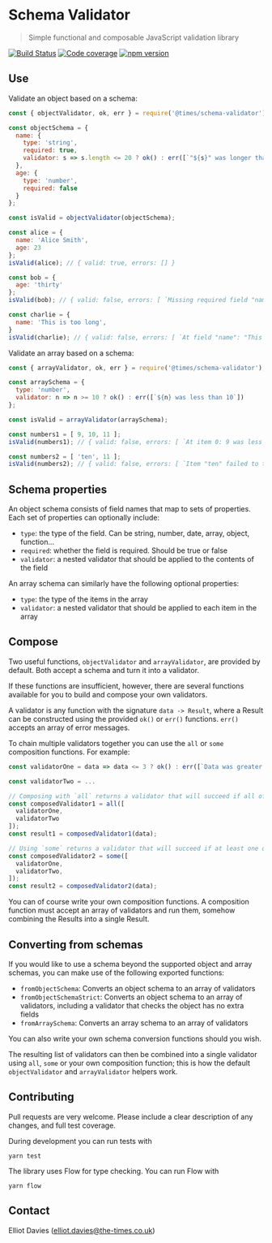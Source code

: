 # Schema Validator

> Simple functional and composable JavaScript validation library

[![Build Status](https://travis-ci.org/times/schema-validator.svg?branch=master)](https://travis-ci.org/times/schema-validator) [![Code coverage](https://codecov.io/gh/times/schema-validator/branch/master/graph/badge.svg)](https://codecov.io/gh/times/schema-validator) [![npm version](https://badge.fury.io/js/%40times%2Fschema-validator.svg)](https://badge.fury.io/js/%40times%2Fschema-validator)


## Use

Validate an object based on a schema:

```js
const { objectValidator, ok, err } = require('@times/schema-validator');

const objectSchema = {
  name: {
    type: 'string',
    required: true,
    validator: s => s.length <= 20 ? ok() : err([`"${s}" was longer than 10`]),
  },
  age: {
    type: 'number',
    required: false
  }
};

const isValid = objectValidator(objectSchema);

const alice = {
  name: 'Alice Smith',
  age: 23
};
isValid(alice); // { valid: true, errors: [] }

const bob = {
  age: 'thirty'
};
isValid(bob); // { valid: false, errors: [ `Missing required field "name"`, `Field "age" failed to typecheck (expected number)` ] }

const charlie = {
  name: 'This is too long',
}
isValid(charlie); // { valid: false, errors: [ `At field "name": "This is too long" was longer than 10` ] }
```
    

Validate an array based on a schema:

```js
const { arrayValidator, ok, err } = require('@times/schema-validator');

const arraySchema = {
  type: 'number',
  validator: n => n >= 10 ? ok() : err([`${n} was less than 10`])
};

const isValid = arrayValidator(arraySchema);

const numbers1 = [ 9, 10, 11 ];
isValid(numbers1); // { valid: false, errors: [ `At item 0: 9 was less than 10` ] }

const numbers2 = [ 'ten', 11 ];
isValid(numbers2); // { valid: false, errors: [ `Item "ten" failed to typecheck (expected number)` ] }
```


## Schema properties

An object schema consists of field names that map to sets of properties. Each set of properties can optionally include:

- `type`: the type of the field. Can be string, number, date, array, object, function...
- `required`: whether the field is required. Should be true or false
- `validator`: a nested validator that should be applied to the contents of the field

An array schema can similarly have the following optional properties:

- `type`: the type of the items in the array
- `validator`: a nested validator that should be applied to each item in the array


## Compose

Two useful functions, `objectValidator` and `arrayValidator`, are provided by default. Both accept a schema and turn it into a validator.

If these functions are insufficient, however, there are several functions available for you to build and compose your own validators.

A validator is any function with the signature `data -> Result`, where a Result can be constructed using the provided `ok()` or `err()` functions. `err()` accepts an array of error messages.

To chain multiple validators together you can use the `all` or `some` composition functions. For example:

```js
const validatorOne = data => data <= 3 ? ok() : err([`Data was greater than three`]);

const validatorTwo = ...

// Composing with `all` returns a validator that will succeed if all of the given validators succeed
const composedValidator1 = all([
  validatorOne,
  validatorTwo
]);
const result1 = composedValidator1(data);

// Using `some` returns a validator that will succeed if at least one of the given validators succeeds
const composedValidator2 = some([
  validatorOne,
  validatorTwo,
]);
const result2 = composedValidator2(data);
```

You can of course write your own composition functions. A composition function must accept an array of validators and run them, somehow combining the Results into a single Result.


## Converting from schemas

If you would like to use a schema beyond the supported object and array schemas, you can make use of the following exported functions:

- `fromObjectSchema`: Converts an object schema to an array of validators
- `fromObjectSchemaStrict`: Converts an object schema to an array of validators, including a validator that checks the object has no extra fields
- `fromArraySchema`: Converts an array schema to an array of validators

You can also write your own schema conversion functions should you wish.

The resulting list of validators can then be combined into a single validator using `all`, `some` or your own composition function; this is how the default `objectValidator` and `arrayValidator` helpers work.


## Contributing

Pull requests are very welcome. Please include a clear description of any changes, and full test coverage.

During development you can run tests with

    yarn test


The library uses Flow for type checking. You can run Flow with

    yarn flow


## Contact

Elliot Davies (elliot.davies@the-times.co.uk)
